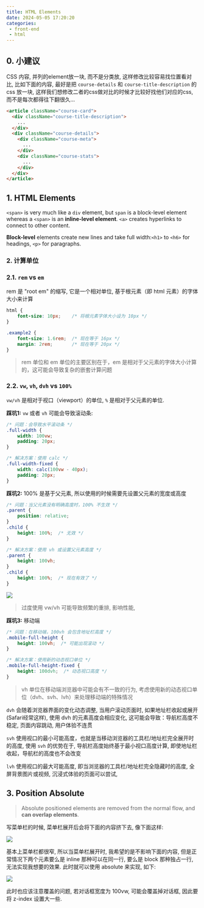 ```yaml
---
title: HTML Elements
date: 2024-05-05 17:20:20
categories:
 - front-end
 - html
---
```


## 0. 小建议

CSS 内容, 并列的element放一块, 而不是分类放, 这样修改比较容易找位置看对比, 比如下面的内容, 最好是把 `course-details` 和 `course-title-description` 的 css 放一块, 这样我们想修改二者的css做对比的时候才比较好找他们对应的css, 而不是每次都得往下翻很久...

```html
<article className="course-card">
  <div className="course-title-description">
    ...
  </div>
  <div className="course-details">
    <div className="course-meta">
      ...
    </div>
    <div className="course-stats">
      ...
    </div>
  </div>
</article>
```

## 1. HTML Elements 

`<span>` is very much like a `div` element, but `span` is a block-level element whereas a `<span>` is an **inline-level element**. `<a>` creates hyperlinks to connect to other content.

**Block-level** elements create new lines and take full width:`<h1>` to `<h6>` for headings, `<p>` for paragraphs. 

### 2. 计算单位

### 2.1. `rem` vs `em`

rem 是 "root em" 的缩写, 它是一个相对单位, 基于根元素（即 html 元素）的字体大小来计算

```css
html {
    font-size: 10px;    /* 将根元素字体大小设为 10px */
}

.example2 {
    font-size: 1.6rem;  /* 现在等于 16px */
    margin: 2rem;       /* 现在等于 20px */
}
```

> rem 单位和 em 单位的主要区别在于，em 是相对于父元素的字体大小计算的，这可能会导致复杂的嵌套计算问题

### 2.2. `vw`, `vh`, `dvh` vs `100%`

 `vw/vh` 是相对于视口（viewport）的单位, `%` 是相对于父元素的单位.

**踩坑1:** `vw` 或者 `vh` 可能会导致滚动条:

```css
/* 问题：会导致水平滚动条 */
.full-width {
    width: 100vw;
    padding: 20px;
}

/* 解决方案：使用 calc */
.full-width-fixed {
    width: calc(100vw - 40px);
    padding: 20px;
}
```

**踩坑2:** 100% 是基于父元素, 所以使用的时候需要先设置父元素的宽度或高度

```css
/* 问题：当父元素没有明确高度时，100% 不生效 */
.parent {
    position: relative;
}
.child {
    height: 100%;  /* 无效 */
}

/* 解决方案：使用 vh 或设置父元素高度 */
.parent {
    height: 100vh;
}
.child {
    height: 100%;  /* 现在有效了 */
}
```

![](https://pub-2a6758f3b2d64ef5bb71ba1601101d35.r2.dev/blogs/2024/11/a517a416eaa2606c04cdd7a8a839b1f4.jpg)

> 过度使用 vw/vh 可能导致频繁的重排, 影响性能,

**踩坑3:** 移动端 

```css
/* 问题：在移动端，100vh 会包含地址栏高度 */
.mobile-full-height {
    height: 100vh;  /* 可能出现滚动 */
}

/* 解决方案：使用新的动态视口单位 */
.mobile-full-height-fixed {
    height: 100dvh;  /* 动态视口高度 */
}
```

> vh 单位在移动端浏览器中可能会有不一致的行为, 考虑使用新的动态视口单位（dvh、svh、lvh）来处理移动端的特殊情况

`dvh` 会随着浏览器界面的变化动态调整, 当用户滚动页面时, 如果地址栏收起或展开(Safari经常这样), 使用 dvh 的元素高度会相应变化, 这可能会导致：导航栏高度不稳定, 页面内容跳动, 用户体验不连贯

`svh` 使用视口的最小可能高度，也就是当移动浏览器的工具栏/地址栏完全展开时的高度, 使用 `svh` 的优势在于, 导航栏高度始终基于最小视口高度计算, 即使地址栏收起，导航栏的高度也不会改变

`lvh` 使用视口的最大可能高度, 即当浏览器的工具栏/地址栏完全隐藏时的高度, 全屏背景图片或视频, 沉浸式体验的页面可以尝试, 

## 3. Position Absolute

> Absolute positioned elements are removed from the normal flow, and **can overlap elements**.

写菜单栏的时候, 菜单栏展开后会将下面的内容挤下去, 像下面这样:

![](https://pub-2a6758f3b2d64ef5bb71ba1601101d35.r2.dev/blogs/2024/08/a199c94496cc4d1f2fbfdd7fd09478c4.jpg)

基本上菜单栏都很窄, 所以当菜单栏展开时, 我希望的是不影响下面的内容, 但是正常情况下两个元素要么是 inline 那种可以在同一行, 要么是 block 那种独占一行, 无法实现我想要的效果. 此时就可以使用 absolute 来实现, 如下:

![](https://pub-2a6758f3b2d64ef5bb71ba1601101d35.r2.dev/blogs/2024/08/997c2961834e857ceb3fbc392b90cb56.jpg)

此时也应该注意覆盖的问题, 若对话框宽度为 100vw, 可能会覆盖掉对话框, 因此要将 z-index 设置大一些. 

